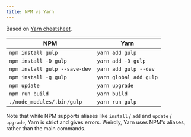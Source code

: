 ```yaml
---
title: NPM vs Yarn
---
```


Based on [Yarn cheatsheet](https://devhints.io/yarn).

NPM | Yarn
--- | ---
`npm install gulp` |`yarn add gulp`
`npm install -D gulp` | `yarn add -D gulp`
`npm install gulp --save-dev` |	`yarn add gulp --dev` 
`npm install -g gulp` |	`yarn global add gulp`
`npm update` | `yarn upgrade`
`npm run build` | `yarn build`
`./node_modules/.bin/gulp` | `yarn run gulp`

Note that while NPM supports aliases like `install` / `add` and `update` / `upgrade`, Yarn is strict and gives errors. Weirdly, Yarn uses NPM's aliases, rather than the main commands.
